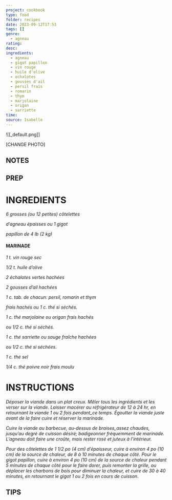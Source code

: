 ```yaml
---
project: cookbook
type: food
folder: recipes
date: 2023-09-12T17:53
tags: []
genre:
  - agneau
rating: 
desc: 
ingredients:
  - agneau
  - gigot papillon
  - vin rouge
  - huile d'olive
  - echalotes
  - gousses d'ail
  - persil frais
  - romarin
  - thym
  - marjolaine
  - origan
  - sarriette
time: 
source: Isabelle
---
```


![[_default.png]]

[CHANGE PHOTO]


## NOTES




## PREP


# INGREDIENTS

_6 grosses (ou 12 petites) côtelettes_

_d’agneau épaisses ou 1 gigot_

_papillon de 4 lb (2 kg)_


#### MARINADE

_1 t. vin rouge sec_

_1/2 t. huile d’olive_

_2 échalotes vertes hachées_

_2 gousses d’ail hachées_

_1 c. tab. de chacun: persil, romarin et thym_

_frais hachés ou 1 c. thé si séchés._

_1 c. thé marjolaine ou origan frais hachés_

_ou 1/2 c. thé si séchés._

_1 c. thé sarriette ou sauge fraîche hachées_

_ou 1/2 c. thé si séchées._

_1 c. thé sel_

_1/4 c. thé poivre noir frais moulu_


# INSTRUCTIONS

_Déposer la viande dans un plat creux. Mêler_
_tous les ingrédients et les verser sur la viande._
_Laisser macérer au réfrigérateur de 12 à 24 hr,_
_en retournant la viande 1 ou 2 fois pendant_ce_
_temps. Égoutter la viande juste avant de la_
_faire cuire et réserver la marinade._

_Cuire la viande au barbecue, au-dessus de_
_braises_assez chaudes, jusqu’au degré de_
_cuisson désiré; badigeonner fréquemment de_
_marinade. L’agneau doit faire une croûte, mais_
_rester rosé et juteux à l’intérieur._

_Pour des côtelettes de 1 1/2 po (4 cm) d’épaisseur,_
_cuire à environ 4 po (10 cm) de la source_
_de chaleur, de 8 à 10 minutes de chaque côté._
_Pour le gigot papillon, cuire à environ 4 po_
_(10 cm) de la source de chaleur pendant 5_
_minutes de chaque côté pour le faire dorer,_
_puis remonter la grille, ou déplacer les charbons_
_de bois pour diminuer la chaleur, et cuire_
_de 30 à 40 minutes, en retournant le gigot 1_
_ou 2 fois en cours de cuisson._



## TIPS



